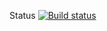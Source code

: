 Status
[![Build status](https://ci.appveyor.com/api/projects/status/ots323bo0w5ruvgi/branch/main?svg=true)](https://ci.appveyor.com/project/valeriiakraft/hm-gui-selenium/branch/main)
